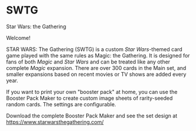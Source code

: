 # SWTG
Star Wars: the Gathering

Welcome!

STAR WARS: The Gathering (SWTG) is a custom *Star Wars*-themed card game played with the same rules as Magic: the Gathering. It is designed for fans of both *Magic* and *Star Wars* and can be treated like any other complete *Magic* expansion.
There are over 300 cards in the Main set, and smaller expansions based on recent movies or TV shows are added every year.

If you want to print your own "booster pack" at home, you can use the Booster Pack Maker to create custom image sheets of rarity-seeded random cards. The settings are configurable.

Download the complete Booster Pack Maker and see the set design at https://www.starwarsthegathering.com/
